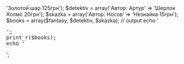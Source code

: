 <?php
$fantasy = array ('Автор: Почепцов' => 'Золотой шар 125грн');
$detektiv = array('Автор: Артур' => 'Шерлок Холмс 20грн');
$skazka = array('Автор: Носов' => 'Незнайка 15грн');
$books = array($fantasy, $detektiv, $skazka);

// output
echo '<pre>';
print_r($books);
echo '</pre>';
